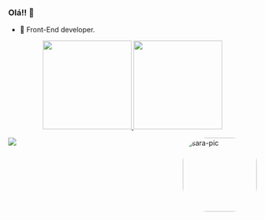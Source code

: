 ### Olá!! 👋


- 🔭 Front-End developer.

<div align="center">
  <a href="https://github.com/SaraMariaNascimento">
  <img height="180em" src="https://github-readme-stats.vercel.app/api?username=SaraMariaNascimento&show_icons=true&theme=dracula&include_all_commits=true&count_private=true"/>
  <img height="180em" src="https://github-readme-stats.vercel.app/api/top-langs/?username=SaraMariaNascimento&layout=compact&langs_count=7&theme=dracula"/>
</div>
  
<a href="https://www.linkedin.com/in/sara-nascimento-38187b1a0/" target="_blank"><img src="https://img.shields.io/badge/LinkedIn-0077B5?style=for-the-badge&logo=linkedin&logoColor=white" target="_blank"></a>
<img align="right" alt="sara-pic" height="150" style="border-radius:50px;" src="https://media.discordapp.net/attachments/927348194151628810/927348279899979836/338224_ynGK2gLE.png?width=473&height=473">
